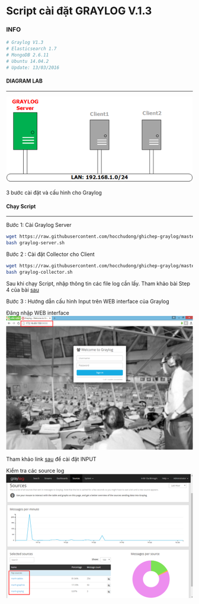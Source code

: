 # Script cài đặt GRAYLOG V.1.3

### INFO
```sh
# Graylog V1.3
# Elasticsearch 1.7
# MongoDB 2.6.11
# Ubuntu 14.04.2
# Update: 13/03/2016
```

#### DIAGRAM LAB
*** 
![Topo LAB](images/grayloglab.png)

3 bước cài đặt và cấu hình cho Graylog
#### Chạy Script
*** 
Bước 1: Cài Graylog Server 
```sh
wget https://raw.githubusercontent.com/hocchudong/ghichep-graylog/master/graylog/graylog-scripts/graylog-server.sh
bash graylog-server.sh

```

Bước 2 : Cài đặt Collector cho Client 
```sh
wget https://raw.githubusercontent.com/hocchudong/ghichep-graylog/master/graylog/graylog-scripts/graylog-collector.sh
bash graylog-collector.sh
```
Sau khi chạy Script, nhập thông tin các file log cần lấy. Tham khảo bài Step 4 của bài [sau](https://github.com/hocchudong/ghichep-graylog/tree/master/graylog/graylog-collector)

Bước 3 : Hướng dẫn cấu hình Input trên WEB interface của Graylog

Đăng nhập WEB interface
![graylog1](images/v1.3-1.png)

Tham khảo link [sau](https://github.com/hocchudong/ghichep-graylog/blob/master/graylog/graylog-collector/GELF%20Input%20for%20graylog-collector.md) để cài đặt INPUT

Kiểm tra các source log
![graylog2](images/v1.3-2.png) 

